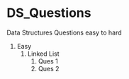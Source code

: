 # DS_Questions
Data Structures Questions easy to hard
<br>
<ol>
<li>Easy<ol>
<li>Linked List <ol>
<li>Ques 1</li><li>Ques 2</li></ol></li></ol></li></ol>